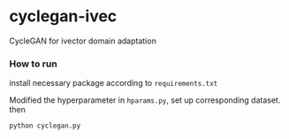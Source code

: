 # cyclegan-ivec
CycleGAN for ivector domain adaptation

### How to run

install necessary package according to `requirements.txt`

Modified the hyperparameter in `hparams.py`, set up corresponding dataset.
then
```
python cyclegan.py
```
